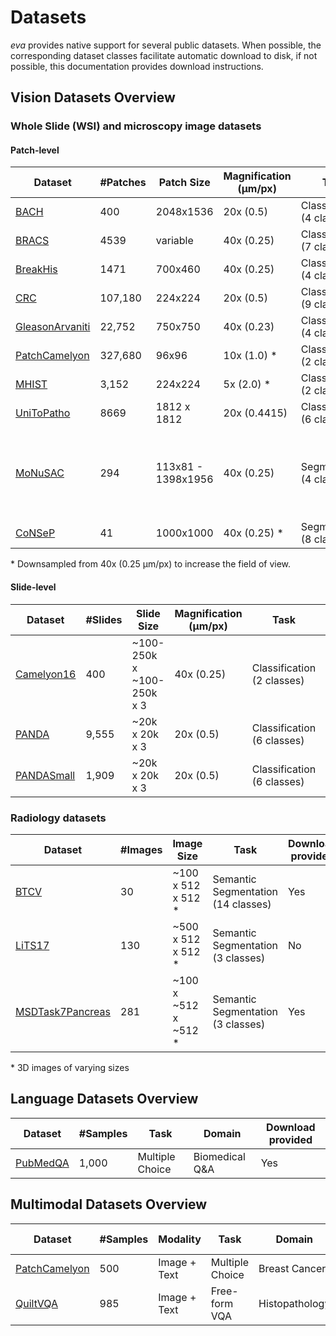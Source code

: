 # Datasets

*eva* provides native support for several public datasets. When possible, the corresponding dataset classes facilitate automatic download to disk, if not possible, this documentation provides download instructions.

## Vision Datasets Overview

### Whole Slide (WSI) and microscopy image datasets

#### Patch-level
| Dataset                            | #Patches | Patch Size  | Magnification (μm/px)  | Task                       |   Tissue Type   |
|------------------------------------|----------|-------------|------------------------|----------------------------|------------------|
| [BACH](bach.md)                    | 400      | 2048x1536   | 20x (0.5)              | Classification (4 classes) | Breast           |
| [BRACS](bracs.md)                  | 4539     | variable   | 40x (0.25)             | Classification (7 classes) | Breast           |
| [BreakHis](breakhis.md)            | 1471     | 700x460    | 40x (0.25)             | Classification (4 classes) | Breast           |
| [CRC](crc.md)                      | 107,180  | 224x224     | 20x (0.5)              | Classification (9 classes) | Colorectal       |
| [GleasonArvaniti](crc.md)          | 22,752   | 750x750    | 40x (0.23)             | Classification (4 classes) | Prostate         |
| [PatchCamelyon](patch_camelyon.md) | 327,680  | 96x96       | 10x (1.0) \*           | Classification (2 classes) | Breast           |
| [MHIST](mhist.md)                  | 3,152    | 224x224     |  5x (2.0) \*           | Classification (2 classes) | Colorectal Polyp |
| [UniToPatho](unitopatho.md)          | 8669     | 1812 x 1812 |  20x (0.4415)          | Classification (6 classes) | Colorectal Polyp |
| [MoNuSAC](monusac.md)              | 294      | 113x81 - 1398x1956  | 40x (0.25)    | Segmentation (4 classes)   | Multi-Organ Cell Type (Breast, Kidney, Lung and Prostate) |
| [CoNSeP](consep.md)                | 41       | 1000x1000   |  40x (0.25) \*         | Segmentation (8 classes)   | Colorectal Nuclear |

\* Downsampled from 40x (0.25 μm/px) to increase the field of view.

#### Slide-level
| Dataset                            | #Slides  | Slide Size                | Magnification (μm/px)  | Task                       | Cancer Type      |
|------------------------------------|----------|---------------------------|------------------------|----------------------------|------------------|
| [Camelyon16](camelyon16.md)        | 400      | ~100-250k x ~100-250k x 3 |  40x (0.25)            | Classification (2 classes) | Breast           |
| [PANDA](panda.md)                  | 9,555    | ~20k x 20k x 3            |  20x (0.5)             | Classification (6 classes) | Prostate         |
| [PANDASmall](panda_small.md)       | 1,909     | ~20k x 20k x 3           |  20x (0.5)             | Classification (6 classes) | Prostate         |


### Radiology datasets

| Dataset | #Images | Image Size | Task  | Download provided
|---|---|---|---|---|
| [BTCV](btcv.md) | 30 | ~100 x 512 x 512 \* |  Semantic Segmentation (14 classes) | Yes |
| [LiTS17](lits17.md) | 130 | ~500 x 512 x 512 \* |  Semantic Segmentation (3 classes) | No |
| [MSDTask7Pancreas](msd_task7_pancreas.md) | 281 | ~100 x ~512 x ~512 \* |  Semantic Segmentation (3 classes) | Yes |

\* 3D images of varying sizes

## Language Datasets Overview

| Dataset | #Samples | Task | Domain | Download provided |
|---------|----------|------|---------|-------------------|
| [PubMedQA](pubmedqa.md) | 1,000 | Multiple Choice | Biomedical Q&A | Yes |


## Multimodal Datasets Overview
| Dataset | #Samples | Modality | Task | Domain | Download provided |
|---------|----------|----------|------|--------|-------------------|
| [PatchCamelyon](patch_camelyon.md) | 500 | Image + Text | Multiple Choice | Breast Cancer | Yes |
| [QuiltVQA](quilt_vqa.md) | 985 | Image + Text | Free-form VQA | Histopathology | Yes |
